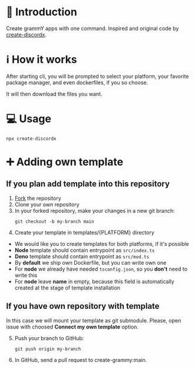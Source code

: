 # 📖 Introduction

Create grammY apps with one command. Inspired and original code by [create-discordx](https://github.com/oceanroleplay/discord.ts/tree/main/packages/create-discordx).

  
# ℹ How it works

After starting cli, you will be prompted to select your platform, your favorite package manager, and even dockerfiles, if you so choose.

It will then download the files you want.

# 💻 Usage

```
npx create-discordx
```

# ➕ Adding own template

## If you plan add template into this repository


1. [Fork](https://github.com/Satont/create-grammy/fork) the repository 
2. Clone your own repository
3. In your forked repository, make your changes in a new git branch:
   ```shell
   git checkout -b my-branch main
   ```
4. Create your template in templates/{PLATFORM} directory

  - We would like you to create templates for both platforms, if it's possible
  - **Node** template should contain entrypoint as `src/index.ts`
  - **Deno** template should contain entrypoint as `src/mod.ts`
  - By **default** we ship own Dockerfile, but you can write own one
  - For **node** we already have needed `tsconfig.json`, so you **don't** need to write this
  - For **node** leave **name** in empty, because this field is automatically created at the stage of template installation

## If you have own repository with template

In this case we will mount your template as git submodule. Please, open issue with choosed **Connect my own template** option.

5. Push your branch to GitHub:
   ```shell
   git push origin my-branch
   ```
  
6. In GitHub, send a pull request to create-grammy:main.
